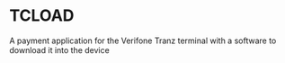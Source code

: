 # TCLOAD
A payment application for the Verifone Tranz terminal with a software to download it into the device
